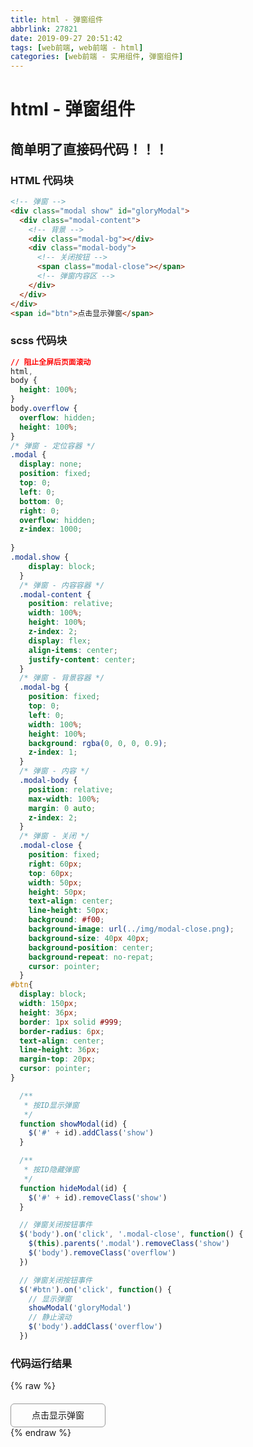 ```yaml
---
title: html - 弹窗组件
abbrlink: 27821
date: 2019-09-27 20:51:42
tags: [web前端, web前端 - html]
categories: [web前端 - 实用组件, 弹窗组件]
---
```


# html - 弹窗组件

## 简单明了直接码代码！！！

### HTML 代码块

```html
<!-- 弹窗 -->
<div class="modal show" id="gloryModal">
  <div class="modal-content">
    <!-- 背景 -->
    <div class="modal-bg"></div>
    <div class="modal-body">
      <!-- 关闭按钮 -->
      <span class="modal-close"></span>
      <!-- 弹窗内容区 -->
    </div>
  </div>
</div>
<span id="btn">点击显示弹窗</span>
```

### scss 代码块 

```css
// 阻止全屏后页面滚动
html,
body {
  height: 100%;
}
body.overflow {
  overflow: hidden;
  height: 100%;
}
/* 弹窗 - 定位容器 */
.modal {
  display: none;
  position: fixed;
  top: 0;
  left: 0;
  bottom: 0;
  right: 0;
  overflow: hidden;
  z-index: 1000;
  
}
.modal.show {
    display: block;
  }
  /* 弹窗 - 内容容器 */
  .modal-content {
    position: relative;
    width: 100%;
    height: 100%;
    z-index: 2;
    display: flex;
    align-items: center;
    justify-content: center;
  }
  /* 弹窗 - 背景容器 */
  .modal-bg {
    position: fixed;
    top: 0;
    left: 0;
    width: 100%;
    height: 100%;
    background: rgba(0, 0, 0, 0.9);
    z-index: 1;
  }
  /* 弹窗 - 内容 */
  .modal-body {
    position: relative;
    max-width: 100%;
    margin: 0 auto;
    z-index: 2;
  }
  /* 弹窗 - 关闭 */
  .modal-close {
    position: fixed;
    right: 60px;
    top: 60px;
    width: 50px;
    height: 50px;
    text-align: center;
    line-height: 50px;
    background: #f00;
    background-image: url(../img/modal-close.png);
    background-size: 40px 40px;
    background-position: center;
    background-repeat: no-repat;
    cursor: pointer;
  }
#btn{
  display: block;
  width: 150px;
  height: 36px;
  border: 1px solid #999;
  border-radius: 6px;
  text-align: center;
  line-height: 36px;
  margin-top: 20px;
  cursor: pointer;
}
```

```JavaScript
  /**
   * 按ID显示弹窗
   */
  function showModal(id) {
    $('#' + id).addClass('show')
  }

  /**
   * 按ID隐藏弹窗
   */
  function hideModal(id) {
    $('#' + id).removeClass('show')
  }

  // 弹窗关闭按钮事件
  $('body').on('click', '.modal-close', function() {
    $(this).parents('.modal').removeClass('show')
    $('body').removeClass('overflow')
  })

  // 弹窗关闭按钮事件
  $('#btn').on('click', function() {
    // 显示弹窗
    showModal('gloryModal')
    // 静止滚动
    $('body').addClass('overflow')
  })

```

### 代码运行结果
{% raw %}
<style>
html,
body {
  height: 100%;
}
body.overflow {
  overflow: hidden;
  height: 100%;
}
/* 弹窗 - 定位容器 */
.modal {
  display: none;
  position: fixed;
  top: 0;
  left: 0;
  bottom: 0;
  right: 0;
  overflow: hidden;
  z-index: 1000;
  
}
.modal.show {
    display: block;
  }
  /* 弹窗 - 内容容器 */
  .modal-content {
    position: relative;
    width: 100%;
    height: 100%;
    z-index: 2;
    display: flex;
    align-items: center;
    justify-content: center;
  }
  /* 弹窗 - 背景容器 */
  .modal-bg {
    position: fixed;
    top: 0;
    left: 0;
    width: 100%;
    height: 100%;
    background: rgba(0, 0, 0, 0.9);
    z-index: 1;
  }
  /* 弹窗 - 内容 */
  .modal-body {
    position: relative;
    max-width: 100%;
    margin: 0 auto;
    z-index: 2;
  }
  /* 弹窗 - 关闭 */
  .modal-close {
    position: fixed;
    right: 60px;
    top: 60px;
    width: 50px;
    height: 50px;
    text-align: center;
    line-height: 50px;
    background: #f00;
    background-image: url(../img/modal-close.png);
    background-size: 40px 40px;
    background-position: center;
    background-repeat: no-repat;
    cursor: pointer;
  }
#btn{
  display: block;
  width: 150px;
  height: 36px;
  margin-top: 20px;
  border: 1px solid #999;
  border-radius: 6px;
  text-align: center;
  line-height: 36px;
  cursor: pointer;
}
</style>
<!-- 弹窗 -->
<div class="modal" id="gloryModal">
  <div class="modal-content">
    <!-- 背景 -->
    <div class="modal-bg"></div>
    <div class="modal-body">
      <!-- 关闭按钮 -->
      <span class="modal-close">X</span>
      <!-- 弹窗内容区 -->
      <p>我是弹窗内容</p>
    </div>
  </div>
</div>
<span id="btn">点击显示弹窗</span>
<script>
/**
 * 按ID显示弹窗
*/
function showModal(id) {
  $('#' + id).addClass('show')
}

/**
 * 按ID隐藏弹窗
*/
function hideModal(id) {
  $('#' + id).removeClass('show')
}

// 弹窗关闭按钮事件
$('body').on('click', '.modal-close', function() {
  $(this).parents('.modal').removeClass('show')
  $('body').removeClass('overflow')
})

// 弹窗关闭按钮事件
$('#btn').on('click', function() {
  // 显示弹窗
  showModal('gloryModal')
  // 静止滚动
  $('body').addClass('overflow')
})
</script>
{% endraw %}
